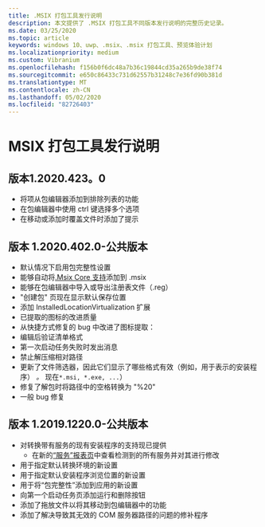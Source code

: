 ```yaml
---
title: .MSIX 打包工具发行说明
description: 本文提供了 .MSIX 打包工具不同版本发行说明的完整历史记录。
ms.date: 03/25/2020
ms.topic: article
keywords: windows 10、uwp、.msix、.msix 打包工具、预览体验计划
ms.localizationpriority: medium
ms.custom: Vibranium
ms.openlocfilehash: f156b0f6dc48a7b36c19844cd35a265b9de38f74
ms.sourcegitcommit: e650c86433c731d62557b31248c7e36fd90b381d
ms.translationtype: MT
ms.contentlocale: zh-CN
ms.lasthandoff: 05/02/2020
ms.locfileid: "82726403"
---
```

# <a name="release-notes-for-the-msix-packaging-tool"></a>MSIX 打包工具发行说明

## <a name="version-120204230"></a>版本1.2020.423。0
- 将项从包编辑器添加到排除列表的功能
- 在包编辑器中使用 ctrl 键选择多个选项
- 在移动或添加时覆盖文件时添加了提示

## <a name="version-120204020---public-release"></a>版本 1.2020.402.0-公共版本
- 默认情况下启用包完整性设置
- 能够自动将[.Msix Core 支持](../../msix-core/msixcore.md)添加到 .msix
- 能够在包编辑器中导入或导出注册表文件（.reg）
- "创建包" 页现在显示默认保存位置
- 添加 InstalledLocationVirtualization 扩展
- 已提取的图标的改进质量
- 从快捷方式修复的 bug 中改进了图标提取：
- 编辑后验证清单格式 
- 第一次启动任务失败时发出消息 
- 禁止解压缩相对路径 
- 更新了文件筛选器，因此它们显示了哪些格式有效（例如，用于表示的安装程序） *。* 现在`*.msi, *.exe, ...`） 
- 修复了解包时将路径中的空格转换为 "%20"
- 一般 bug 修复

## <a name="version-1201912200---public-release"></a>版本 1.2019.1220.0-公共版本
- 对转换带有服务的现有安装程序的支持现已提供
  - 在新的[“服务”报表页](../convert-an-installer-with-services.md)中查看检测到的所有服务并对其进行修改
- 用于指定默认转换环境的新设置
- 用于指定默认安装程序浏览位置的新设置
- 用于将“包完整性”添加到应用的新设置
- 向第一个启动任务页添加运行和删除按钮
- 添加了拖放文件以将其移动到包编辑器中的功能
- 添加了解决导致其无效的 COM 服务器路径的问题的修补程序
